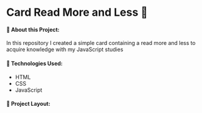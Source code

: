 # Card Read More and Less 📇

#### 🔹 About this Project:

In this repository I created a simple card containing a read more and less to acquire knowledge with my JavaScript studies

#### 🔹 Technologies Used:

- HTML
- CSS
- JavaScript

#### 🔹 Project Layout:
